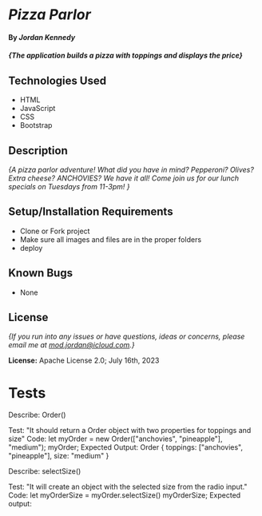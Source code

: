 # _Pizza Parlor_

#### By _**Jordan Kennedy**_

#### _{The application builds a pizza with toppings and displays the price}_

## Technologies Used
* HTML
* JavaScript
* CSS
* Bootstrap

## Description

_{A pizza parlor adventure! What did you have in mind? Pepperoni? Olives? Extra cheese? ANCHOVIES? We have it all! Come join us for our lunch specials on Tuesdays from 11-3pm! }_

## Setup/Installation Requirements

* Clone or Fork project
* Make sure all images and files are in the proper folders
* deploy

## Known Bugs

* None

## License

_{If you run into any issues or have questions, ideas or concerns, please email me at mod.jordan@icloud.com.}_

**License:** Apache License 2.0; July 16th, 2023

# Tests

Describe: Order()

Test: "It should return a Order object with two properties for toppings and size"
Code: let myOrder = new Order(["anchovies", "pineapple"], "medium");
myOrder;
Expected Output: Order { toppings: ["anchovies", "pineapple"], size: "medium" }

Describe: selectSize()

Test: "It will create an object with the selected size from the radio input."
Code:
let myOrderSize = myOrder.selectSize()
myOrderSize;
Expected output:
